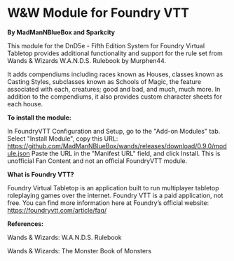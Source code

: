 # W&W Module for Foundry VTT 
**By MadManNBlueBox and Sparkcity**

This module for the DnD5e - Fifth Edition System for Foundry Virtual Tabletop provides additional functionality and support for the rule set from Wands & Wizards W.A.N.D.S. Rulebook by Murphen44.

It adds compendiums including races known as Houses, classes known as Casting Styles, subclasses known as Schools of Magic, the feature associated with each, creatures; good and bad, and much, much more. In addition to the compendiums, it also provides custom character sheets for each house.

**To install the module:**

In FoundryVTT Configuration and Setup, go to the "Add-on Modules" tab. Select "Install Module", copy this URL:
https://github.com/MadManNBlueBox/wands/releases/download/0.9.0/module.json
Paste the URL in the "Manifest URL" field, and click Install.
This is unofficial Fan Content and not an official FoundryVTT module.

**What is Foundry VTT?**

Foundry Virtual Tabletop is an application built to run multiplayer tabletop roleplaying games over the internet. Foundry VTT is a paid application, not free. You can find more information here at Foundry’s official website: 
https://foundryvtt.com/article/faq/

**References:**

Wands & Wizards: W.A.N.D.S. Rulebook

Wands & Wizards: The Monster Book of Monsters
